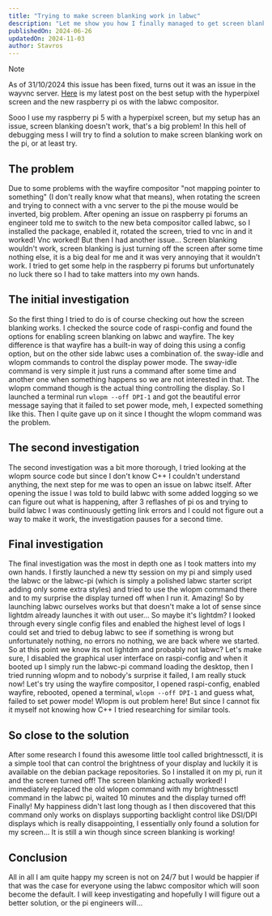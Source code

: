 ```yaml
---
title: "Trying to make screen blanking work in labwc"
description: "Let me show you how I finally managed to get screen blanking working in Labwc."
publishedOn: 2024-06-26
updatedOn: 2024-11-03
author: Stavros
---
```


> [!NOTE]
> As of 31/10/2024 this issue has been fixed, turns out it was an issue in the wayvnc server. [Here](https://doesmycode.work/posts/hyperpixel-raspberry-pi-os-bookworm) is my latest post on the best setup with the hyperpixel screen and the new raspberry pi os with the labwc compositor.

Sooo I use my raspberry pi 5 with a hyperpixel screen, but my setup has an issue, screen blanking doesn't work, that's a big problem! In this hell of debugging mess I will try to find a solution to make screen blanking work on the pi, or at least try.

## The problem

Due to some problems with the wayfire compositor "not mapping pointer to something" (I don't really know what that means), when rotating the screen and trying to connect with a vnc server to the pi the mouse would be inverted, big problem. After opening an issue on raspberry pi forums an engineer told me to switch to the new beta compositor called labwc, so I installed the package, enabled it, rotated the screen, tried to vnc in and it worked! Vnc worked! But then I had another issue... Screen blanking wouldn't work, screen blanking is just turning off the screen after some time nothing else, it is a big deal for me and it was very annoying that it wouldn't work. I tried to get some help in the raspberry pi forums but unfortunately no luck there so I had to take matters into my own hands.

## The initial investigation

So the first thing I tried to do is of course checking out how the screen blanking works. I checked the source code of raspi-config and found the options for enabling screen blanking on labwc and wayfire. The key difference is that wayfire has a built-in way of doing this using a config option, but on the other side labwc uses a combination of. the sway-idle and wlopm commands to control the display power mode. The sway-idle command is very simple it just runs a command after some time and another one when something happens so we are not interested in that. The wlopm command though is the actual thing controlling the display. So I launched a terminal run `wlopm --off DPI-1` and got the beautiful error message saying that it failed to set power mode, meh, I expected something like this. Then I quite gave up on it since I thought the wlopm command was the problem.

## The second investigation

The second investigation was a bit more thorough, I tried looking at the wlopm source code but since I don't know C++ I couldn't understand anything, the next step for me was to open an issue on labwc itself. After opening the issue I was told to build labwc with some added logging so we can figure out what is happening, after 3 reflashes of pi os and trying to build labwc I was continuously getting link errors and I could not figure out a way to make it work, the investigation pauses for a second time.

## Final investigation

The final investigation was the most in depth one as I took matters into my own hands. I firstly launched a new tty session on my pi and simply used the labwc or the labwc-pi (which is simply a polished labwc starter script adding only some extra styles) and tried to use the wlopm command there and to my surprise the display turned off when I run it. Amazing! So by launching labwc ourselves works but that doesn't make a lot of sense since lightdm already launches it with out user... So maybe it's lightdm? I looked through every single config files and enabled the highest level of logs I could set and tried to debug labwc to see if something is wrong but unfortunately nothing, no errors no nothing, we are back where we started. So at this point we know its not lightdm and probably not labwc? Let's make sure, I disabled the graphical user interface on raspi-config and when it booted up I simply run the labwc-pi command loading the desktop, then I tried running wlopm and to nobody's surprise it failed, I am really stuck now! Let's try using the wayfire compositor, I opened raspi-config, enabled wayfire, rebooted, opened a terminal, `wlopm --off DPI-1` and guess what, failed to set power mode! Wlopm is out problem here! But since I cannot fix it myself not knowing how C++ I tried researching for similar tools.

## So close to the solution

After some research I found this awesome little tool called brightnessctl, it is a simple tool that can control the brightness of your display and luckily it is available on the debian package repositories. So I installed it on my pi, run it and the screen turned off! The screen blanking actually worked! I immediately replaced the old wlopm command with my brightnessctl command in the labwc pi, waited 10 minutes and the display turned off! Finally! My happiness didn't last long though as I then discovered that this command only works on displays supporting backlight control like DSI/DPI displays which is really disappointing, I essentially only found a solution for my screen... It is still a win though since screen blanking is working!

## Conclusion

All in all I am quite happy my screen is not on 24/7 but I would be happier if that was the case for everyone using the labwc compositor which will soon become the default. I will keep investigating and hopefully I will figure out a better solution, or the pi engineers will...
